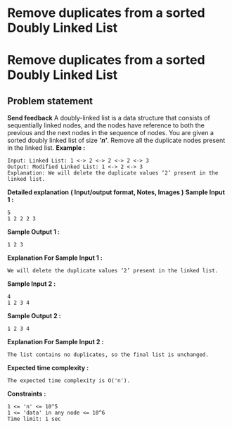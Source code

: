 # Remove duplicates from a sorted Doubly Linked List

# Remove duplicates from a sorted Doubly Linked List
## **Problem statement**
**Send feedback**
A doubly-linked list is a data structure that consists of sequentially linked nodes, and the nodes have reference to both the previous and the next nodes in the sequence of nodes.
You are given a sorted doubly linked list of size ***'n'***.
Remove all the duplicate nodes present in the linked list.
**Example :**
```
Input: Linked List: 1 <-> 2 <-> 2 <-> 2 <-> 3
Output: Modified Linked List: 1 <-> 2 <-> 3
Explanation: We will delete the duplicate values ‘2’ present in the linked list.
```
**Detailed explanation**
**( Input/output format, Notes, Images )**
**Sample Input 1 :**
```
5
1 2 2 2 3
```
**Sample Output 1 :**
```
1 2 3
```
**Explanation For Sample Input 1 :**
```
We will delete the duplicate values ‘2’ present in the linked list.
```
**Sample Input 2 :**
```
4
1 2 3 4
```
**Sample Output 2 :**
```
1 2 3 4
```
**Explanation For Sample Input 2 :**
```
The list contains no duplicates, so the final list is unchanged.
```
**Expected time complexity :**
```
The expected time complexity is O('n').
```
**Constraints :**
```
1 <= 'n' <= 10^5
1 <= 'data' in any node <= 10^6
Time limit: 1 sec
```